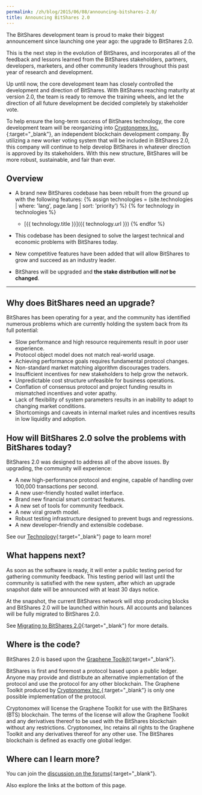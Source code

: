 ```yaml
---
permalink: /zh/blog/2015/06/08/announcing-bitshares-2.0/
title: Announcing BitShares 2.0
---
```


The BitShares development team is proud to make their biggest announcement since launching one year ago: the upgrade to
BitShares 2.0.

This is the next step in the evolution of BitShares, and incorporates all of the feedback and lessons learned from the
BitShares stakeholders, partners, developers, marketers, and other community leaders throughout this past year of
research and development.

<!--more-->

Up until now, the core development team has closely controlled the development and direction of BitShares. With
BitShares reaching maturity at version 2.0, the team is ready to remove the training wheels, and let the direction of
all future development be decided completely by stakeholder vote.

To help ensure the long-term success of BitShares technology, the core development team will be reorganizing into
[Cryptonomex Inc.](https://cryptonomex.com/){:target="_blank"}, an independent blockchain development company. By utilizing a new
worker voting system that will be included in BitShares 2.0, this company will continue to help develop BitShares in
whatever direction is approved by its stakeholders. With this new structure, BitShares will be more robust, sustainable,
and fair than ever.

## Overview
- A brand new BitShares codebase has been rebuilt from the ground up with the following features:
{% assign technologies = (site.technologies | where: 'lang', page.lang | sort: 'priority') %}
{% for technology in technologies  %}
  - [{{ technology.title }}]({{ technology.url }})
{% endfor %}

- This codebase has been designed to solve the largest technical and economic problems with BitShares today.
- New competitive features have been added that will allow BitShares to grow and succeed as an industry leader.
- BitShares will be upgraded and **the stake distribution will *not* be changed**.

--------

## Why does BitShares need an upgrade?

BitShares has been operating for a year, and the community has identified numerous problems which are currently holding
the system back from its full potential:

- Slow performance and high resource requirements result in poor user experience.
- Protocol object model does not match real-world usage.
- Achieving performance goals requires fundamental protocol changes.
- Non-standard market matching algorithm discourages traders.
- Insufficient incentives for new stakeholders to help grow the network.
- Unpredictable cost structure unfeasible for business operations.
- Conflation of consensus protocol and project funding results in mismatched incentives and voter apathy.
- Lack of flexibility of system parameters results in an inability to adapt to changing market conditions.
- Shortcomings and caveats in internal market rules and incentives results in low liquidity and adoption.

## How will BitShares 2.0 solve the problems with BitShares today?

BitShares 2.0 was designed to address all of the above issues. By upgrading, the community will experience:

- A new high-performance protocol and engine, capable of handling over 100,000 transactions per second.
- A new user-friendly hosted wallet interface.
- Brand new financial smart contract features.
- A new set of tools for community feedback.
- A new viral growth model.
- Robust testing infrastructure designed to prevent bugs and regressions.
- A new developer-friendly and extensible codebase.

See our [Technology](/technology){:target="_blank"} page to learn more!

## What happens next?

As soon as the software is ready, it will enter a public testing period for gathering community feedback. This testing
period will last until the community is satisfied with the new system, after which an upgrade snapshot date will be
announced with at least 30 days notice.

At the snapshot, the current BitShares network will stop producing blocks and BitShares 2.0 will be launched within
hours. All accounts and balances will be fully migrated to BitShares 2.0.

See [Migrating to BitShares 2.0](/blog/2015/06/08/migrating-to-bitshares-2.0/){:target="_blank"} for more details.

## Where is the code?

BitShares 2.0 is based upon the [Graphene Toolkit](https://github.com/cryptonomex/graphene){:target="_blank"}.

BitShares is first and foremost a protocol based upon a public ledger.  Anyone may provide and distribute an alternative
implementation of the protocol and use the protocol for any other blockchain.  The Graphene Toolkit produced by
[Cryptonomex Inc.](https://cryptonomex.com/){:target="_blank"} is only one possible implementation of the protocol.

Cryptonomex will license the Graphene Toolkit for use with the BitShares (BTS) blockchain.  The terms of
the license will allow the Graphene Toolkit and any derivatives thereof to be used with the BitShares blockchain without any
restrictions.  Cryptonomex, Inc retains all rights to the Graphene Toolkit and any derivatives thereof for any other
use.  The BitShares blockchain is defined as exactly one global ledger.

## Where can I learn more?

You can join the [discussion on the forums](https://bitsharestalk.org/index.php/board,91.0.html){:target="_blank"}.

Also explore the links at the bottom of this page.
